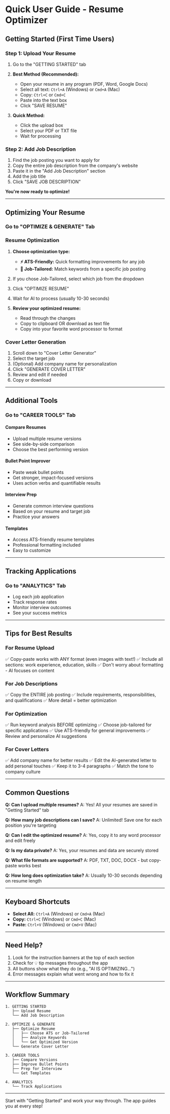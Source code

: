 # Quick User Guide - Resume Optimizer

## Getting Started (First Time Users)

### Step 1: Upload Your Resume
1. Go to the "GETTING STARTED" tab
2. **Best Method (Recommended):**
   - Open your resume in any program (PDF, Word, Google Docs)
   - Select all text: `Ctrl+A` (Windows) or `Cmd+A` (Mac)
   - Copy: `Ctrl+C` or `Cmd+C`
   - Paste into the text box
   - Click "SAVE RESUME"

3. **Quick Method:**
   - Click the upload box
   - Select your PDF or TXT file
   - Wait for processing

### Step 2: Add Job Description
1. Find the job posting you want to apply for
2. Copy the entire job description from the company's website
3. Paste it in the "Add Job Description" section
4. Add the job title
5. Click "SAVE JOB DESCRIPTION"

**You're now ready to optimize!**

---

## Optimizing Your Resume

### Go to "OPTIMIZE & GENERATE" Tab

### Resume Optimization
1. **Choose optimization type:**
   - **⚡ ATS-Friendly:** Quick formatting improvements for any job
   - **🎯 Job-Tailored:** Match keywords from a specific job posting

2. If you chose Job-Tailored, select which job from the dropdown

3. Click "OPTIMIZE RESUME"

4. Wait for AI to process (usually 10-30 seconds)

5. **Review your optimized resume:**
   - Read through the changes
   - Copy to clipboard OR download as text file
   - Copy into your favorite word processor to format

### Cover Letter Generation
1. Scroll down to "Cover Letter Generator"
2. Select the target job
3. (Optional) Add company name for personalization
4. Click "GENERATE COVER LETTER"
5. Review and edit if needed
6. Copy or download

---

## Additional Tools

### Go to "CAREER TOOLS" Tab

#### Compare Resumes
- Upload multiple resume versions
- See side-by-side comparison
- Choose the best performing version

#### Bullet Point Improver
- Paste weak bullet points
- Get stronger, impact-focused versions
- Uses action verbs and quantifiable results

#### Interview Prep
- Generate common interview questions
- Based on your resume and target job
- Practice your answers

#### Templates
- Access ATS-friendly resume templates
- Professional formatting included
- Easy to customize

---

## Tracking Applications

### Go to "ANALYTICS" Tab
- Log each job application
- Track response rates
- Monitor interview outcomes
- See your success metrics

---

## Tips for Best Results

### For Resume Upload
✅ Copy-paste works with ANY format (even images with text!)
✅ Include all sections: work experience, education, skills
✅ Don't worry about formatting - AI focuses on content

### For Job Descriptions
✅ Copy the ENTIRE job posting
✅ Include requirements, responsibilities, and qualifications
✅ More detail = better optimization

### For Optimization
✅ Run keyword analysis BEFORE optimizing
✅ Choose job-tailored for specific applications
✅ Use ATS-friendly for general improvements
✅ Review and personalize AI suggestions

### For Cover Letters
✅ Add company name for better results
✅ Edit the AI-generated letter to add personal touches
✅ Keep it to 3-4 paragraphs
✅ Match the tone to company culture

---

## Common Questions

**Q: Can I upload multiple resumes?**
A: Yes! All your resumes are saved in "Getting Started" tab

**Q: How many job descriptions can I save?**
A: Unlimited! Save one for each position you're targeting

**Q: Can I edit the optimized resume?**
A: Yes, copy it to any word processor and edit freely

**Q: Is my data private?**
A: Yes, your resumes and data are securely stored

**Q: What file formats are supported?**
A: PDF, TXT, DOC, DOCX - but copy-paste works best

**Q: How long does optimization take?**
A: Usually 10-30 seconds depending on resume length

---

## Keyboard Shortcuts

- **Select All:** `Ctrl+A` (Windows) or `Cmd+A` (Mac)
- **Copy:** `Ctrl+C` (Windows) or `Cmd+C` (Mac)
- **Paste:** `Ctrl+V` (Windows) or `Cmd+V` (Mac)

---

## Need Help?

1. Look for the instruction banners at the top of each section
2. Check for 💡 tip messages throughout the app
3. All buttons show what they do (e.g., "AI IS OPTIMIZING...")
4. Error messages explain what went wrong and how to fix it

---

## Workflow Summary

```
1. GETTING STARTED
   ├── Upload Resume
   └── Add Job Description
   
2. OPTIMIZE & GENERATE
   ├── Optimize Resume
   │   ├── Choose ATS or Job-Tailored
   │   ├── Analyze Keywords
   │   └── Get Optimized Version
   └── Generate Cover Letter
   
3. CAREER TOOLS
   ├── Compare Versions
   ├── Improve Bullet Points
   ├── Prep for Interview
   └── Get Templates
   
4. ANALYTICS
   └── Track Applications
```

---

Start with "Getting Started" and work your way through. The app guides you at every step!
